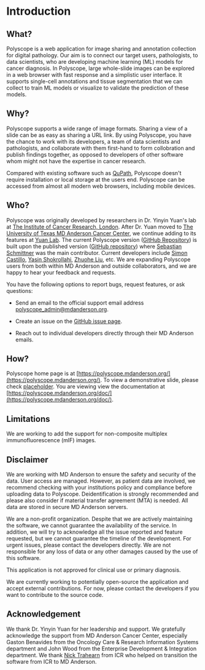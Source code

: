 # Introduction

## What?

Polyscope is a web application for image sharing and annotation collection for digital pathology. Our aim is to connect our target users, pathologists, to data scientists, who are developing machine learning (ML) models for cancer diagnosis. In Polyscope, large whole-slide images can be explored in a web browser with fast response and a simplistic user interface. It supports single-cell annotations and tissue segmentation that we can collect to train ML models or visualize to validate the prediction of these models. 

## Why?

Polyscope supports a wide range of image formats. Sharing a view of a slide can be as easy as sharing a URL link. By using Polyscope, you have the chance to work with its developers, a team of data scientists and pathologists, and collaborate with them first-hand to form collobration and publish findings together, as opposed to developers of other software whom might not have the expertise in cancer research. 

Compared with existing software such as [QuPath](https://qupath.github.io/), Polyscope doesn't require installation or local storage at the users end. Polyscope can be accessed from almost all modern web browsers, including mobile devices. 

## Who?

Polyscope was originally developed by researchers in Dr. Yinyin Yuan's lab at [The Institute of Cancer Research, London](https://www.icr.ac.uk/). After Dr. Yuan moved to [The University of Texas MD Anderson Cancer Center](https://www.mdanderson.org/), we continue adding to its features at [Yuan Lab](https://www.mdanderson.org/research/departments-labs-institutes/labs/yuan-laboratory.html). The current Polyscope version ([GitHub Repository](https://github.com/idso-fa1-pathology/polyscope)) is built upon the published version ([GitHub repository](https://github.com/polyscope/polyscope)) where [Sebastian Schmittner](https://www.linkedin.com/in/sebastian-schmittner-96b040a6/) was the main contributor. Current developers include [Simon Castillo](https://www.linkedin.com/in/simon-castillo-95b08b3a/), [Yasin Shokrollahi](https://www.linkedin.com/in/yshokrollahi/), [Zhuohe Liu](https://www.linkedin.com/in/zhuoheliu/), etc. We are expanding Polyscope users from both within MD Anderson and outside collaborators, and we are happy to hear your feedback and requests.

You have the following options to report bugs, request features, or ask questions: 

* Send an email to the official support email address [polyscope_admin@mdanderson.org](mailto:polyscope_admin@mdanderson.org). 

* Create an issue on the [GitHub issue page](https://github.com/idso-fa1-pathology/polyscope/issues).

* Reach out to individual developers directly through their MD Anderson emails. 

## How?

Polyscope home page is at [https://polyscope.mdanderson.org/](https://polyscope.mdanderson.org/). To view a demonstrative slide, please check [placeholder](#). You are viewing view the documentation at [https://polyscope.mdanderson.org/doc/](https://polyscope.mdanderson.org/doc/). 

## Limitations

We are working to add the support for non-composite multiplex immunofluorescence (mIF) images. 

## Disclaimer

We are working with MD Anderson to ensure the safety and security of the data. User access are managed. However, as patient data are involved, we recommend checking with your institutions policy and compliance before uploading data to Polyscope. Deidentification is strongly recommended and please also consider if material transfer agreement (MTA) is needed. All data are stored in secure MD Anderson servers. 

We are a non-profit organization. Despite that we are actively maintaining the software, we cannot guarantee the availability of the service. In addition, we will try to acknowledge all the issue reported and feature requested, but we cannot guarantee the timeline of the development. For urgent issues, please contact the developers directly. We are not responsible for any loss of data or any other damages caused by the use of this software.

This application is not approved for clinical use or primary diagnosis. 

We are currently working to potentially open-source the application and accept external contributions. For now, please contact the developers if you want to contribute to the source code. 

## Acknowledgement

We thank Dr. Yinyin Yuan for her leadership and support. We gratefully acknowledge the support from MD Anderson Cancer Center, especially Gaston Benavides from the Oncology Care & Research Information Systems department and John Wood from the Enterprise Development & Integration department. We thank [Nick Trahearn](mailto:nick.trahearn@icr.ac.uk) from ICR who helped on transition the software from ICR to MD Anderson. 
